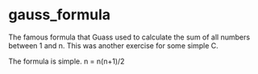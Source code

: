 # gauss_formula
The famous formula that Guass used to calculate the sum of all numbers between 1 and n.
This was another exercise for some simple C.

The formula is simple. n = n(n+1)/2

